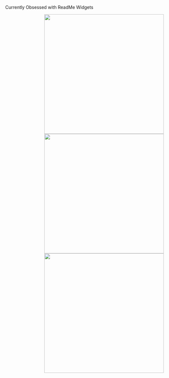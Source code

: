 Currently Obsessed with ReadMe Widgets

<img align='right' src="https://github-3d-contribution-calendar.vercel.app/api?username=WingSunAu" width="380">
<img align='right' src="(https://holopin.me/wingsunau)](https://holopin.io/@wingsunau)" width="380">
<img align='right' src="https://github-readme-stats.vercel.app/api?username=WingSunAu&show_icons=true&theme=dark" width="380">
